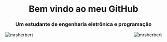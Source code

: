 <h1 align="center">Bem vindo ao meu GitHub</h1>
<h3 align="center">Um estudante de engenharia eletrônica e programação</h3>

<p align="left">
</p>

<p><img align="left" src="https://github-readme-stats.vercel.app/api/top-langs?username=mrsherbert&show_icons=true&locale=en&layout=compact" alt="mrsherbert" /></p>

<p><img align="right" src="https://github-readme-streak-stats.herokuapp.com/?user=mrsherbert&" alt="mrsherbert" /></p>


